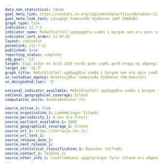 ```yaml
---
data_non_statistical: false
goal_meta_link: https://unstats.un.org/sdgs/metadata/files/Metadata-11-07-01.pdf
goal_meta_link_text: Lýsigögn Sameinuðu Þjóðanna (pdf 2066kB)
graph_type: line
indicator: 11.7.1
indicator_name: Meðalhlutfall uppbyggðra svæða í borgum sem eru opin svæði til almennrar notkunar fyrir alla, eftir kyni, aldri og fötluðum einstaklingum.
indicator_sort_order: 11-07-01
layout: indicator
permalink: /11-7-1/
published: true
reporting_status: complete
sdg_goal: '11'
target: Eigi síðar en árið 2030 verði græn svæði gerð örugg og aðgengileg fyrir almenning, einkum konur og börn, aldraða og fatlað fólk.
target_id: '11.7'
graph_title: Meðalhlutfall uppbyggðra svæða í borgum sem eru opin svæði til almennrar notkunar fyrir alla
un_custodian_agency: Búsetusjóður Sameinuðu Þjóðanna (UN-Habitat)
un_designated_tier: '2'

national_indicator_available: Meðalhlutfall uppbyggðra svæða í borgum sem eru opin græn svæði til almennrar notkunar fyrir alla
national_geographical_coverage: Ísland
computation_units: Hundraðshlutar (%)

source_active_1: true
source_organisation_1: Landmælingar Íslands
source_periodicity_1: Á sex ára fresti
source_earliest_available_1: 2000
source_geographical_coverage_1: Ísland
source_url_1: https://kortasja.lmi.is/
source_url_text_1:
source_release_date_1:
source_next_release_1:
source_statistical_classification_1: Óopinber tölfræði
source_contact_1: lmi@lmi.is
source_other_info_1: Landflokkunar uppplýsingar fyrir Ísland eru aðgengilegar frá CORINE (Coordination of Information on the Environment) gagnagrunninum sem var búinn til er í Copernicus verkefninu. Landflokkar eru uppfærðir á sex ára fresti og innihalda upplýsingar um margvíslega landflokka, þ.á.m. byggð svæði og græn svæði í byggð
---
```


